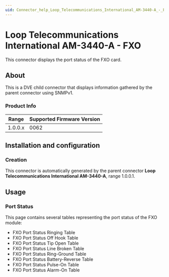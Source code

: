 ```yaml
---
uid: Connector_help_Loop_Telecommunications_International_AM-3440-A_-_FXO
---
```


# Loop Telecommunications International AM-3440-A - FXO

This connector displays the port status of the FXO card.

## About

This is a DVE child connector that displays information gathered by the parent connector using SNMPv1.

### Product Info

| Range | Supported Firmware Version |
|------------------|-----------------------------|
| 1.0.0.x          | 0062                        |

## Installation and configuration

### Creation

This connector is automatically generated by the parent connector **Loop Telecommunications International AM-3440-A**, range 1.0.0.1.

## Usage

### Port Status

This page contains several tables representing the port status of the FXO module:

- FXO Port Status Ringing Table
- FXO Port Status Off Hook Table
- FXO Port Status Tip Open Table
- FXO Port Status Line Broken Table
- FXO Port Status Ring-Ground Table
- FXO Port Status Battery-Reverse Table
- FXO Port Status Pulse-On Table
- FXO Port Status Alarm-On Table
